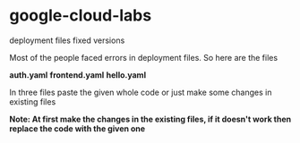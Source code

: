 # google-cloud-labs 
deployment files fixed versions

Most of the people faced errors in deployment files. So here are the files 

<b>auth.yaml</b>
<b>frontend.yaml</b>
<b>hello.yaml</b>

<p>In three files paste the given whole code or just make some changes in existing files<p>
 
<b>Note: At first make the changes in the existing files, if it doesn't work then replace the code with the given one </b>
